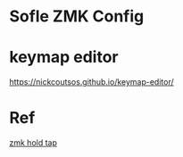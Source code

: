# Sofle ZMK Config

#  keymap editor
https://nickcoutsos.github.io/keymap-editor/


# Ref
[zmk hold tap](https://zmk.dev/docs/behaviors/hold-tap)
